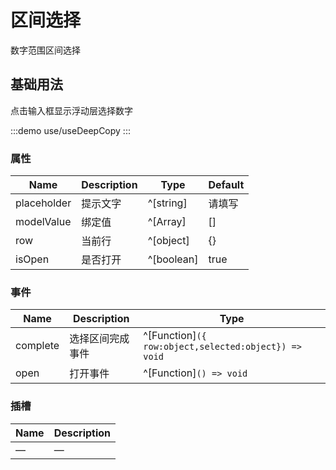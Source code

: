 # 区间选择
数字范围区间选择

## 基础用法
点击输入框显示浮动层选择数字

:::demo
use/useDeepCopy
:::

### 属性

| Name                  | Description                          | Type                                     | Default |
| --------------------- | ------------------------------------ | ---------------------------------------- | ------- |
|	placeholder	 | 提示文字   | ^[string]      | 请填写	|
|	modelValue	 | 绑定值   | ^[Array]      | []	|
|	row	 | 当前行  | ^[object]     | {}	|
|	isOpen	 | 是否打开  | ^[boolean]      | true	|



### 事件

| Name   | Description                           | Type                                                      |
| ------ | ------------------------------------- | --------------------------------------------------------- |
| complete | 选择区间完成事件 | ^[Function]`({ row:object,selected:object}) => void` |
| open | 打开事件 | ^[Function]`() => void` |

### 插槽

| Name    | Description               |
| ------- | ------------------------- |
| — | — |
